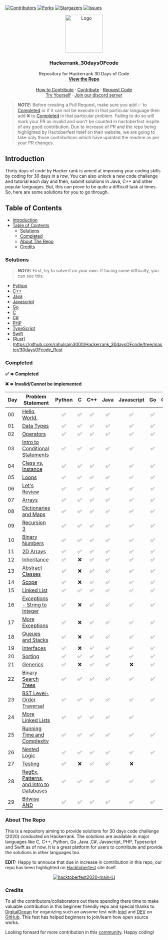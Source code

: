 
[![Contributors][contributors-shield]][contributors-url]
[![Forks][forks-shield]][forks-url]
[![Stargazers][stars-shield]][stars-url]
[![Issues][issues-shield]][issues-url]

<p align="center">
  <a href=" https://www.hackerrank.com/domains/tutorials/30-days-of-code">
    <img src="https://alternative.me/media/256/hackerrank-icon-3ruwgb2qxxh1gxg6-c.png" alt="Logo" width="120" height="120">
  </a>

  <h3 align="center">Hackerrank_30daysOFcode</h3>

  <p align="center">
    Repository for Hackerrank 30 Days of Code
    <br />
    <a href="https://github.com/rahulsain3000/Hackerrank_30daysOFcode"><strong>View the Repo</strong></a>
    <br />
    <br />
    <a href="https://github.com/rahulsain3000/Hackerrank_30daysOFcode/blob/master/CONTRIBUTING.md">How to Contribute</a>
    ·
    <a href="https://github.com/rahulsain3000/Hackerrank_30daysOFcode/issues">Contribute</a>
    ·
    <a href="https://github.com/rahulsain3000/Hackerrank_30daysOFcode/issues">Request Code</a>
    <br/>
    <a href="https://www.hackerrank.com/domains/tutorials/30-days-of-code">Try Yourself</a>
    ·
    <a href="https://discord.gg/XS9NvNt">Join our discord server</a>
  </p>
</p>

> **_NOTE:_** Before creating a Pull Request, make sure you add :white_check_mark: to [Completed](#completed) or if it can not be execute in that particular language then add :x: to [Completed](#completed) in that particular problem. 
Failing to do so will mark your PR as invalid and won't be counted in hactoberfest inspite of any good contribution. Due to increase of PR and the repo being highlighted by Hactoberfest itslef on their website, we are going to take only those contributions which have updated the readme as per your PR changes. 



## Introduction

Thirty days of code by Hacker rank is aimed at improving your coding skills by coding for 30 days in a row.
You can also unlock a new code challenge and tutorial each day and then, submit solutions in Java, C++ and other popular languages.
But, this can prove to be quite a difficult task at times. So, here are some solutions for you to go through.

## Table of Contents

- [Introduction](#introduction)
- [Table of Contents](#table-of-contents)
  - [Solutions](#solutions)
  - [Completed](#completed)
  - [About The Repo](#about-the-repo)
  - [Credits](#credits)

### Solutions

> **_NOTE:_** First, try to solve it on your own. If facing some difficulty, you can see this.

- [Python](<https://github.com/rahulsain3000/Hackerrank_30daysOFcode/tree/master/30daysOFcode_Python>)
- [C++](<https://github.com/rahulsain3000/Hackerrank_30daysOFcode/tree/master/30daysOFcode_C%2B%2B>)
- [Java](<https://github.com/rahulsain3000/Hackerrank_30daysOFcode/tree/master/30daysOFcode_Java>)
- [Javascript](<https://github.com/rahulsain3000/Hackerrank_30daysOFcode/tree/master/30daysOFcode_JavaScript>)
- [Go](<https://github.com/rahulsain3000/Hackerrank_30daysOFcode/tree/master/30daysOFcode_Go>)
- [C](<https://github.com/rahulsain3000/Hackerrank_30daysOFcode/tree/master/30daysOFcode_C>)
- [C#](<https://github.com/rahulsain3000/Hackerrank_30daysOFcode/tree/master/30daysOFcode_C%23>)
- [PHP](<https://github.com/rahulsain3000/Hackerrank_30daysOFcode/tree/master/30daysOFcode_Php>)
- [TypeScript](<https://github.com/rahulsain3000/Hackerrank_30daysOFcode/tree/master/30daysOFcode_TypeScript>)
- [Swift](<https://github.com/rahulsain3000/Hackerrank_30daysOFcode/tree/master/30daysOFcode_Swift>)
- [Rust](<https://github.com/rahulsain3000/Hackerrank_30daysOFcode/tree/master/30daysOFcode_Rust>
### Completed

**:white_check_mark: ⇒ Completed**

**:x: ⇒ Invalid/Cannot be implemented**

| Day | Problem Statement                                                                                               | Python                              | C                                                | C++                                 | Java                                | Javascript                          | Go                                  | C#                                         | PHP             |               TypeScript            |Swift                              | Julia |Kotlin|                                                             |Rust                                |
| --- | --------------------------------------------------------------------------------------------------------------- | ----------------------------------- | ----------------------------------- | ----------------------------------- | ----------------------------------- | ----------------------------------- | ----------------------------------- | ----------------------------------- | ----------------------------------- | ----------------------------------- |-----------------------------------|-----------------------------------|-------|--------------------------------|------------------------------------|
| 00  | [Hello, World.](https://www.hackerrank.com/challenges/30-hello-world/problem)                                   | <center>:white_check_mark:</center> | <center>:white_check_mark:</center> | <center>:white_check_mark:</center> | <center>:white_check_mark:</center> | <center>:white_check_mark:</center> | <center>:white_check_mark:</center> | <center>:white_check_mark:</center> | <center>:white_check_mark:</center> | <center>:white_check_mark:</center> |<center>:white_check_mark:</center>| <center>:white_check_mark:</center> |  <center>:white_check_mark:</center> | <center>:white_check_mark:</center>|
| 01  | [Data Types](https://www.hackerrank.com/challenges/30-data-types/problem)                                       | <center>:white_check_mark:</center> | <center>:white_check_mark:</center> | <center>:white_check_mark:</center> | <center>:white_check_mark:</center> | <center>:white_check_mark:</center> | <center>:white_check_mark:</center> | <center>:white_check_mark:</center> | <center>:white_check_mark:</center> | <center>:white_check_mark:</center> |<center>:white_check_mark:</center>| <center>:white_check_mark:</center> |<center>:x:</center>   |              | <center>:white_check_mark:</center>|
| 02  | [Operators](https://www.hackerrank.com/challenges/30-operators/problem)                                         | <center>:white_check_mark:</center> | <center>:white_check_mark:</center> | <center>:white_check_mark:</center> | <center>:white_check_mark:</center> | <center>:white_check_mark:</center> | <center>:white_check_mark:</center> | <center>:white_check_mark:</center> | <center>:x:</center>                | <center>:white_check_mark:</center> |<center>:white_check_mark:</center> | <center>:white_check_mark:</center>| <center>:white_check_mark:</center>  | <center>:white_check_mark:</center>|
| 03  | [Intro to Conditional Statements](https://www.hackerrank.com/challenges/30-conditional-statements/problem)      | <center>:white_check_mark:</center> | <center>:white_check_mark:</center> | <center>:white_check_mark:</center> | <center>:white_check_mark:</center> | <center>:white_check_mark:</center> | <center>:white_check_mark:</center> | <center>:white_check_mark:</center> | <center>:white_check_mark:</center> | <center>:white_check_mark:</center> | <center>:white_check_mark:</center>| <center>:white_check_mark:</center>| <center>:white_check_mark:</center>  | 				    |
| 04  | [Class vs. Instance](https://www.hackerrank.com/challenges/30-class-vs-instance/problem)                        | <center>:white_check_mark:</center> | <center>:white_check_mark:</center> | <center>:white_check_mark:</center> | <center>:white_check_mark:</center> | <center>:white_check_mark:</center> | <center>:white_check_mark:</center> | <center>:white_check_mark:</center> | <center>:white_check_mark:</center> | <center>:white_check_mark:</center> |<center>:white_check_mark:</center> | <center>:white_check_mark:</center> | <center>:x:</center>   | 
| 05  | [Loops](https://www.hackerrank.com/challenges/30-loops/problem)                                                 | <center>:white_check_mark:</center> | <center>:white_check_mark:</center> | <center>:white_check_mark:</center> | <center>:white_check_mark:</center> | <center>:white_check_mark:</center> | <center>:white_check_mark:</center> | <center>:white_check_mark:</center> | <center>:white_check_mark:</center> | | <center>:white_check_mark:</center>| <center>:white_check_mark:</center>| <center>:white_check_mark:</center> | 
| 06  | [Let's Review](https://www.hackerrank.com/challenges/30-review-loop/problem)                                    | <center>:white_check_mark:</center> | <center>:white_check_mark:</center> | <center>:white_check_mark:</center> | <center>:white_check_mark:</center> | <center>:white_check_mark:</center> | <center>:white_check_mark:</center> | <center>:white_check_mark:</center> | <center>:white_check_mark:</center> |  | | <center>:white_check_mark:</center>| <center>:white_check_mark:</center> | 
| 07  | [Arrays](https://www.hackerrank.com/challenges/30-arrays/problem)                                               | <center>:white_check_mark:</center> | <center>:white_check_mark:</center> | <center>:white_check_mark:</center> | <center>:white_check_mark:</center> | <center>:white_check_mark:</center> | <center>:white_check_mark:</center> | <center>:white_check_mark:</center> | <center>:white_check_mark:</center> | | | <center>:white_check_mark:</center>| <center>:white_check_mark:</center> | 
| 08  | [Dictionaries and Maps](https://www.hackerrank.com/challenges/30-dictionaries-and-maps/problem)                 | <center>:white_check_mark:</center> | <center>:white_check_mark:</center> | <center>:white_check_mark:</center> | <center>:white_check_mark:</center> | <center>:white_check_mark:</center> | <center>:white_check_mark:</center> | <center>:white_check_mark:</center> | <center>:white_check_mark:</center> ||| <center>:white_check_mark:</center> | <center>:white_check_mark:</center> | 
| 09  | [Recursion 3](https://www.hackerrank.com/challenges/30-recursion/problem)                                       | <center>:white_check_mark:</center> | <center>:white_check_mark:</center> | <center>:white_check_mark:</center> | <center>:white_check_mark:</center> | <center>:white_check_mark:</center> | <center>:white_check_mark:</center> | <center>:white_check_mark:</center> | <center>:white_check_mark:</center> ||| <center>:white_check_mark:</center> | <center>:white_check_mark:</center> | 
| 10  | [Binary Numbers](https://www.hackerrank.com/challenges/30-binary-numbers/problem)                               | <center>:white_check_mark:</center> | <center>:white_check_mark:</center> | <center>:white_check_mark:</center> | <center>:white_check_mark:</center> | <center>:white_check_mark:</center> | <center>:white_check_mark:</center> | <center>:white_check_mark:</center> | <center>:white_check_mark:</center> ||| <center>:white_check_mark:</center> | <center>:white_check_mark:</center> | 
| 11  | [2D Arrays](https://www.hackerrank.com/challenges/30-2d-arrays/problem)                                         | <center>:white_check_mark:</center> | <center>:white_check_mark:</center> | <center>:white_check_mark:</center> | <center>:white_check_mark:</center> | <center>:white_check_mark:</center> | <center>:white_check_mark:</center> | <center>:white_check_mark:</center> | <center>:white_check_mark:</center> ||| <center>:white_check_mark:</center> | <center>:white_check_mark:</center> | 
| 12  | [Inheritance](https://www.hackerrank.com/challenges/30-inheritance/problem)                                     | <center>:white_check_mark:</center> |        <center>:x:</center>         | <center>:white_check_mark:</center> | <center>:white_check_mark:</center> | <center>:white_check_mark:</center> | <center>:white_check_mark:</center> | <center>:white_check_mark:</center> | <center>:white_check_mark:</center> ||| <center>:x:</center>  | <center>:x:</center>   | 
| 13  | [Abstract Classes](https://www.hackerrank.com/challenges/30-abstract-classes/problem)                           | <center>:white_check_mark:</center> |        <center>:x:</center>         | <center>:white_check_mark:</center> | <center>:white_check_mark:</center> | <center>:white_check_mark:</center> | <center>:white_check_mark:</center> | <center>:white_check_mark:</center> | <center>:white_check_mark:</center> |||<center>:x:</center>  | <center>:x:</center>   | 
| 14  | [Scope](https://www.hackerrank.com/challenges/30-scope/problem)                                                 | <center>:white_check_mark:</center> |        <center>:x:</center>         | <center>:white_check_mark:</center> | <center>:white_check_mark:</center> | <center>:white_check_mark:</center> | <center>:white_check_mark:</center> | <center>:white_check_mark:</center> | <center>:white_check_mark:</center> |||| <center>:x:</center>   | 
| 15  | [Linked List](https://www.hackerrank.com/challenges/30-linked-list/problem)                                     | <center>:white_check_mark:</center> | <center>:white_check_mark:</center> | <center>:white_check_mark:</center> | <center>:white_check_mark:</center> | <center>:white_check_mark:</center> | <center>:white_check_mark:</center> | <center>:white_check_mark:</center> | |||| <center>:x:</center>  |                                    
| 16  | [Exceptions - String to Integer](https://www.hackerrank.com/challenges/30-exceptions-string-to-integer/problem) | <center>:white_check_mark:</center> |        <center>:x:</center>         | <center>:white_check_mark:</center> | <center>:white_check_mark:</center> | <center>:white_check_mark:</center> | <center>:white_check_mark:</center> | <center>:white_check_mark:</center> |||||<center>:x:</center>   |
| 17  | [More Exceptions](https://www.hackerrank.com/challenges/30-more-exceptions/problem)                             | <center>:white_check_mark:</center> |        <center>:x:</center>         | <center>:white_check_mark:</center> | <center>:white_check_mark:</center> | <center>:white_check_mark:</center> | <center>:white_check_mark:</center> | <center>:white_check_mark:</center> |||||<center>:x:</center>   |
| 18  | [Queues and Stacks](https://www.hackerrank.com/challenges/30-queues-stacks/problem)                             | <center>:white_check_mark:</center> |        <center>:x:</center>         | <center>:white_check_mark:</center> | <center>:white_check_mark:</center> | <center>:white_check_mark:</center> | <center>:white_check_mark:</center> | <center>:white_check_mark:</center> ||||| <center>:x:</center>  |
| 19  | [Interfaces](https://www.hackerrank.com/challenges/30-interfaces/problem)                                       | <center>:white_check_mark:</center> |        <center>:x:</center>         | <center>:white_check_mark:</center> | <center>:white_check_mark:</center> | <center>:white_check_mark:</center> | <center>:white_check_mark:</center> | <center>:white_check_mark:</center> ||||| <center>:x:</center>   |
| 20  | [Sorting](https://www.hackerrank.com/challenges/30-sorting/problem)                                             | <center>:white_check_mark:</center> | <center>:white_check_mark:</center> | <center>:white_check_mark:</center> | <center>:white_check_mark:</center> | <center>:white_check_mark:</center> | <center>:white_check_mark:</center> | <center>:white_check_mark:</center> ||||| <center>:white_check_mark:</center> |
| 21  | [Generics](https://www.hackerrank.com/challenges/30-generics/problem)                                           |        <center>:white_check_mark:</center>         |        <center>:x:</center>         | <center>:white_check_mark:</center> | <center>:white_check_mark:</center> |        <center>:x:</center>         | <center>:white_check_mark:</center> | <center>:white_check_mark:</center> ||||| <center>:x:</center>  |
| 22  | [Binary Search Trees](https://www.hackerrank.com/challenges/30-binary-search-trees/problem)                     | <center>:white_check_mark:</center> | <center>:white_check_mark:</center> | <center>:white_check_mark:</center> | <center>:white_check_mark:</center> | <center>:white_check_mark:</center> | <center>:white_check_mark:</center> | <center>:white_check_mark:</center> ||||| <center>:x:</center>   |
| 23  | [BST Level-Order Traversal](https://www.hackerrank.com/challenges/30-binary-trees/problem)                      | <center>:white_check_mark:</center> | <center>:white_check_mark:</center> | <center>:white_check_mark:</center> | <center>:white_check_mark:</center> | <center>:white_check_mark:</center> | <center>:white_check_mark:</center> | <center>:white_check_mark:</center>|||||<center>:x:</center>   |
| 24  | [More Linked Lists](https://www.hackerrank.com/challenges/30-linked-list-deletion/problem)                      | <center>:white_check_mark:</center> | <center>:white_check_mark:</center> | <center>:white_check_mark:</center> | <center>:white_check_mark:</center> | <center>:white_check_mark:</center> |                                     | <center>:white_check_mark:</center> ||||| <center>:x:</center>   |
| 25  | [Running Time and Complexity](https://www.hackerrank.com/challenges/30-running-time-and-complexity/problem)     | <center>:white_check_mark:</center> | <center>:white_check_mark:</center> | <center>:white_check_mark:</center> | <center>:white_check_mark:</center> | <center>:white_check_mark:</center> | <center>:white_check_mark:</center> |||||| <center>:x:</center>   |
| 26  | [Nested Logic](https://www.hackerrank.com/challenges/30-nested-logic/problem)                                   | <center>:white_check_mark:</center> | <center>:white_check_mark:</center> | <center>:white_check_mark:</center> | <center>:white_check_mark:</center> | <center>:white_check_mark:</center> | <center>:white_check_mark:</center> | <center>:white_check_mark:</center> ||||| <center>:white_check_mark:</center> |
| 27  | [Testing](https://www.hackerrank.com/challenges/30-testing/problem)                                             | <center>:white_check_mark:</center> |        <center>:x:</center>         | <center>:white_check_mark:</center> | <center>:white_check_mark:</center> |        <center>:x:</center>         ||||| ||<center>:x:</center>   |
| 28  | [RegEx, Patterns, and Intro to Databases](https://www.hackerrank.com/challenges/30-regex-patterns/problem)      | <center>:white_check_mark:</center> | <center>:white_check_mark:</center> | <center>:white_check_mark:</center> | <center>:white_check_mark:</center> | <center>:white_check_mark:</center> | <center>:white_check_mark:</center> |||||| <center>:white_check_mark:</center> |
| 29  | [Bitwise AND](https://www.hackerrank.com/challenges/30-bitwise-and/problem)                                     | <center>:white_check_mark:</center> | <center>:white_check_mark:</center> | <center>:white_check_mark:</center> | <center>:white_check_mark:</center> | <center>:white_check_mark:</center> | <center>:white_check_mark:</center> | <center>:white_check_mark:</center>||||| <center>:white_check_mark:</center> |


### About The Repo


This is a repository aiming to provide solutions for 30 days code challenge (2020) conducted on Hackerrank. The solutions are available in major languages like C, C++, Python, Go ,Java ,C#, Javascript, PHP, Typescript and Swift as of now. It is a great platform for users to contribute and provide the solutions in other languages too.

**EDIT:** Happy to annouce that due in increase in contribution in this repo, our repo has been highlighted on [Hacktoberfest](https://hacktoberfest.digitalocean.com/) site itself.

<p align="center">
  <a href="https://drive.google.com/drive/folders/1aAdzE0yUZflcrZpvGckZsxLeuvDQjuk9?usp=sharing" target="_blank"><img src="https://i.ibb.co/1mnBN5H/hacktoberfest2020-main-LI.jpg" alt="hacktoberfest2020-main-LI" border="0"/></a>
</p>

### Credits


To all the contributors/collaborators out there spending there time to make valuable contribution in this beginner friendly repo and special thanks to [DigitalOcean](https://www.digitalocean.com/) for organizing such an awsome fest with [Intel](https://hacktoberfest.digitalocean.com/intel.pdf) and [DEV](https://github.com/forem/forem) on [GitHub](https://github.com/). This fest has helped beginners to join/learn how open source works.

Looking forward for more contribution in this [community](https://discord.gg/XS9NvNt). Happy coding!

[contributors-shield]: https://img.shields.io/github/contributors/rahulsain3000/Hackerrank_30daysOFcode?style=flat-square
[contributors-url]: https://github.com/rahulsain3000/Hackerrank_30daysOFcode/graphs/contributors
[forks-shield]: https://img.shields.io/github/forks/rahulsain3000/Hackerrank_30daysOFcode?style=flat-square
[forks-url]: https://github.com/rahulsain3000/Hackerrank_30daysOFcode/network/members
[stars-shield]: https://img.shields.io/github/stars/rahulsain3000/Hackerrank_30daysOFcode?color=red&style=flat-square
[stars-url]: https://github.com/rahulsain3000/Hackerrank_30daysOFcode/stargazers
[issues-shield]: https://img.shields.io/github/issues/rahulsain3000/Hackerrank_30daysOFcode?color=orange&style=flat-square
[issues-url]: https://github.com/rahulsain3000/Hackerrank_30daysOFcode/issues
